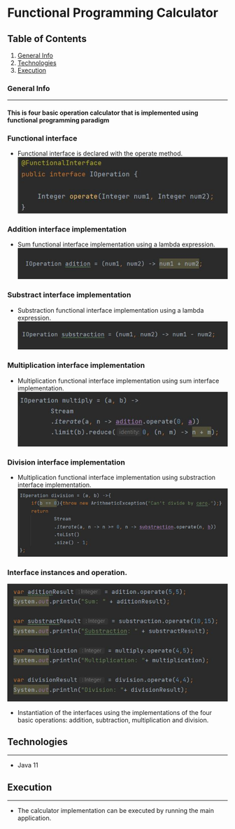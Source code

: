 # Functional Programming Calculator
## Table of Contents
1. [General Info](#general-info)
2. [Technologies](#technologies)
3. [Execution](#execution)

### General Info
***
#### This is four basic operation calculator that is implemented using functional programming paradigm

### Functional interface
* Functional interface is declared with the operate method.
![Image text](https://github.com/ManuelP84/calculator_functional_programming_java/blob/main/src/img/functionalInterface.JPG)
### Addition interface implementation
* Sum functional interface implementation using a lambda expression.
![Image text](https://github.com/ManuelP84/calculator_functional_programming_java/blob/main/src/img/sumImplementation.JPG)
### Substract interface implementation
* Substraction functional interface implementation using a lambda expression.
![Image text](https://github.com/ManuelP84/calculator_functional_programming_java/blob/main/src/img/subImplementation.JPG)
### Multiplication interface implementation
* Multiplication functional interface implementation using sum interface implementation.
![Image text](https://github.com/ManuelP84/calculator_functional_programming_java/blob/main/src/img/multImplementation.JPG)
### Division interface implementation
* Multiplication functional interface implementation using substraction interface implementation.
![Image text](https://github.com/ManuelP84/calculator_functional_programming_java/blob/main/src/img/divImplementation.JPG)
### Interface instances and operation.
![Image text](https://github.com/ManuelP84/calculator_functional_programming_java/blob/main/src/img/operations.JPG)
* Instantiation of the interfaces using the implementations of the four basic operations: addition, subtraction, multiplication and division.

## Technologies
***
* Java 11

## Execution
***
* The calculator implementation can be executed by running the main application.
